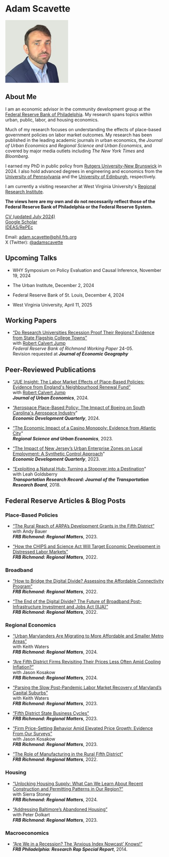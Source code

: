 # Adam Scavette

<img src="/1664665342086.jpg">

<h2>About Me</h2>
<p> I am an economic advisor in the community development group at the <a href="https://www.philadelphiafed.org/">Federal Reserve Bank of Philadelphia</a>. My research spans topics within urban, public, labor, and housing economics. 
  
<p> Much of my research focuses on understanding the effects of place-based government policies on labor market outcomes. My research has been published in the leading academic journals in urban economics, the <i>Journal of Urban Economics</i> and <i>Regional Science and Urban Economics</i>, and covered by major media outlets including <i>The New York Times</i> and <i>Bloomberg</i>.</p>

<p> I earned my PhD in public policy from <a href="https://bloustein.rutgers.edu/">Rutgers University-New Brunswick</a> in 2024. I also hold advanced degrees in engineering and economics from the <a href="https://www.seas.upenn.edu/">University of Pennsylvania</a> and the <a href="https://www.ed.ac.uk/economics">University of Edinburgh</a>, respectively. </p>

<p> I am currently a visiting researcher at West Virginia University's <a href="https://rri.wvu.edu/">Regional Research Institute</a>.</p>

<p><strong>The views here are my own and do not necessarily reflect those of the Federal Reserve Bank of Philadelphia or the Federal Reserve System.</strong></p>

<a href="adamscavette_CV.pdf" download>CV (updated July 2024)</a><br>
<a href="https://scholar.google.com/citations?user=UWVskVMAAAAJ&hl=en">Google Scholar</a><br>
<a href="https://ideas.repec.org/f/psc838.html">IDEAS/RePEc</a><br>

<p>Email: <a href="mailto:adam.scavette@phil.frb.org">adam.scavette@phil.frb.org</a><br>
X (Twitter): <a href="https://twitter.com/AdamScavette">@adamscavette</a><br></p>

<h2><strong>Upcoming Talks</strong></h2>

<ul>
<p><li>WHY Symposium on Policy Evaluation and Causal Inference, November 19, 2024</li></p>
<p><li>The Urban Institute, December 2, 2024</li></p>
<p><li>Federal Reserve Bank of St. Louis, December 4, 2024</li></p>
<p><li>West Virginia University, April 11, 2025</li></p>
</ul>

<h2>Working Papers</h2>

<ul>
<p><li><a href="https://www.richmondfed.org/-/media/RichmondFedOrg/publications/research/working_papers/2024/wp24-05.pdf">“Do Research Universities Recession Proof Their Regions? Evidence from State Flagship College Towns”</a><br> with <a href="https://www.robcalvertjump.com/">Robert Calvert Jump</a><br><i>Federal Reserve Bank of Richmond Working Paper </i>24-05.<br> Revision requested at <strong><i>Journal of Economic Geography</i></strong></li></p>
</ul>
<h2>Peer-Reviewed Publications</h2>

<ul>
<p><li><a href="JumpScavette_NRF_JUE_2024.pdf">“JUE Insight: The Labor Market Effects of Place-Based Policies: Evidence from England's Neighbourhood Renewal Fund”</a><br> with <a href="https://www.robcalvertjump.com/">Robert Calvert Jump</a><br> <strong><i>Journal of Urban Economics</i></strong>, 2024.</li></p>
<p><li><a href="Scavette_EDQ_Boeing.pdf">“Aerospace Place-Based Policy: The Impact of Boeing on South Carolina's Aerospace Industry</a>"<br> <strong><i>Economic Development Quarterly</i></strong>, 2024.</li></p>
<p><li><a href="Scavette_RSUE_AtlanticCity.pdf">“The Economic Impact of a Casino Monopoly: Evidence from Atlantic City</a>"<br> <strong><i>Regional Science and Urban Economics</i></strong>, 2023.</li></p>
<p><li><a href="Scavette_EDQ_NJenterprisezones.pdf">“The Impact of New Jersey’s Urban Enterprise Zones on Local Employment: A Synthetic Control Approach</a>"<br> <strong><i>Economic Development Quarterly</i></strong>, 2023.</li></p>
<p><li><a href="ScavetteGoldsberry_TRR_ExploitingNaturalHub.pdf">“Exploiting a Natural Hub: Turning a Stopover into a Destination</a>"<br>with Leah Goldsberry<br><strong><i>Transportation Research Record: Journal of the Transportation Research Board</i></strong>, 2018.</li></p>
</ul>

<h2>Federal Reserve Articles & Blog Posts</h2>

<h3>Place-Based Policies</h3>
<ul>
<p><li><a href="https://www.richmondfed.org/region_communities/regional_data_analysis/regional_matters/2023/rm_02_03_2023_ARPA">“The Rural Reach of ARPA’s Development Grants in the Fifth District”</a><br> with Andy Bauer<br><strong><i>FRB Richmond: Regional Matters</i></strong>, 2023.</li></p>
<p><li><a href="https://www.richmondfed.org/region_communities/regional_data_analysis/regional_matters/2022/rm_10_13_2022_chips_science_act">“How the CHIPS and Science Act Will Target Economic Development in Distressed Labor Markets”</a><br><strong><i>FRB Richmond: Regional Matters</i></strong>, 2022.</li></p>
</ul>

<h3>Broadband</h3>
<ul>
<p><li><a href="https://www.richmondfed.org/region_communities/regional_data_analysis/regional_matters/2022/rm_09_15_2022_affordable_connectivity_program">“How to Bridge the Digital Divide? Assessing the Affordable Connectivity Program”</a><br><strong><i>FRB Richmond: Regional Matters</i></strong>, 2022.</li></p>
<p><li><a href="https://www.richmondfed.org/region_communities/regional_data_analysis/regional_matters/2022/rm_03_03_2022_broadband">“The End of the Digital Divide? The Future of Broadband Post-Infrastructure Investment and Jobs Act (IIJA)”</a><br><strong><i>FRB Richmond: Regional Matters</i></strong>, 2022.</li></p>
</ul>

<h3>Regional Economics</h3>
<ul>
<p><li><a href="https://www.richmondfed.org/region_communities/regional_data_analysis/regional_matters/2024/rm_03_07_24_urban_marylanders_migrating">“Urban Marylanders Are Migrating to More Affordable and Smaller Metro Areas”</a><br> with Keith Waters<br><strong><i>FRB Richmond: Regional Matters</i></strong>, 2024.</li></p>
<p><li><a href="https://www.richmondfed.org/region_communities/regional_data_analysis/regional_matters/2024/rm_02_02_24_firms_revisiting_prices_less_amid_cooling_inflation">“Are Fifth District Firms Revisiting Their Prices Less Often Amid Cooling Inflation?”</a><br> with Jason Kosakow<br><strong><i>FRB Richmond: Regional Matters</i></strong>, 2024.</li></p>
<p><li><a href="https://www.richmondfed.org/region_communities/regional_data_analysis/regional_matters/2023/rm_10_05_23_labor_market_recovery_maryland">“Parsing the Slow Post-Pandemic Labor Market Recovery of Maryland’s Capital Suburbs”</a><br> with Keith Waters<br><strong><i>FRB Richmond: Regional Matters</i></strong>, 2023.</li></p>
<p><li><a href="https://www.richmondfed.org/region_communities/regional_data_analysis/regional_matters/2023/rm_08_03_23_state_business_cycles">“Fifth District State Business Cycles”</a><br><strong><i>FRB Richmond: Regional Matters</i></strong>, 2023.</li></p>
<p><li><a href="https://www.richmondfed.org/region_communities/regional_data_analysis/regional_matters/2023/rm_03_28_2023_price_setting">“Firm Price-Setting Behavior Amid Elevated Price Growth: Evidence From Our Surveys”</a><br> with Jason Kosakow<br><strong><i>FRB Richmond: Regional Matters</i></strong>, 2023.</li></p>
<p><li><a href="https://www.richmondfed.org/region_communities/regional_data_analysis/regional_matters/2022/rm_04_28_2022_manufacturing">“The Role of Manufacturing in the Rural Fifth District”</a><br><strong><i>FRB Richmond: Regional Matters</i></strong>, 2022.</li></p>
</ul>

<h3>Housing</h3>
<ul>
<p><li><a href="https://www.richmondfed.org/region_communities/regional_data_analysis/regional_matters/2024/rm_02_15_24_unlocking_housing_supply">“Unlocking Housing Supply: What Can We Learn About Recent Construction and Permitting Patterns in Our Region?”</a><br> with Sierra Stoney<br><strong><i>FRB Richmond: Regional Matters</i></strong>, 2024.</li></p>
<p><li><a href="https://www.richmondfed.org/region_communities/regional_data_analysis/regional_matters/2023/rm_08_17_23_baltimore_abandoned_housing">“Addressing Baltimore’s Abandoned Housing”</a><br> with Peter Dolkart<br><strong><i>FRB Richmond: Regional Matters</i></strong>, 2023.</li></p>
</ul>

<h3>Macroeconomics</h3>
<ul>
<p><li><a href="https://www.philadelphiafed.org/-/media/frbp/assets/economy/reports/research-rap/2014/are-we-in-a-recession.pdf">“Are We in a Recession? The ‘Anxious Index Nowcast’ Knows!”</a><br><strong><i>FRB Philadelphia: Research Rap Special Report</i></strong>, 2014.</li></p>
</ul>

